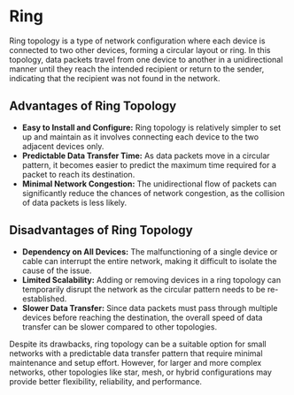 # Ring

Ring topology is a type of network configuration where each device is connected to two other devices, forming a circular layout or ring. In this topology, data packets travel from one device to another in a unidirectional manner until they reach the intended recipient or return to the sender, indicating that the recipient was not found in the network.

## Advantages of Ring Topology

- **Easy to Install and Configure:** Ring topology is relatively simpler to set up and maintain as it involves connecting each device to the two adjacent devices only.
- **Predictable Data Transfer Time:** As data packets move in a circular pattern, it becomes easier to predict the maximum time required for a packet to reach its destination.
- **Minimal Network Congestion:** The unidirectional flow of packets can significantly reduce the chances of network congestion, as the collision of data packets is less likely.

## Disadvantages of Ring Topology

- **Dependency on All Devices:** The malfunctioning of a single device or cable can interrupt the entire network, making it difficult to isolate the cause of the issue.
- **Limited Scalability:** Adding or removing devices in a ring topology can temporarily disrupt the network as the circular pattern needs to be re-established.
- **Slower Data Transfer:** Since data packets must pass through multiple devices before reaching the destination, the overall speed of data transfer can be slower compared to other topologies.

Despite its drawbacks, ring topology can be a suitable option for small networks with a predictable data transfer pattern that require minimal maintenance and setup effort. However, for larger and more complex networks, other topologies like star, mesh, or hybrid configurations may provide better flexibility, reliability, and performance.